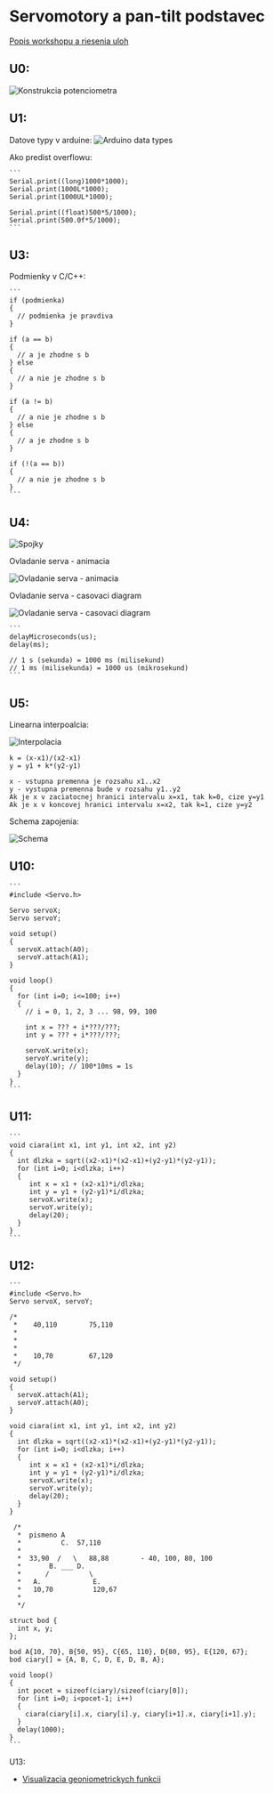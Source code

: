 # Servomotory a pan-tilt podstavec

[Popis workshopu a riesenia uloh](readme.md)

## U0:

![Konstrukcia potenciometra](potentiometerConstruction.png)

## U1:

Datove typy v arduine:
![Arduino data types](arduinoDataTypes.jpg)

Ako predist overflowu:

    ```
    Serial.print((long)1000*1000);
    Serial.print(1000L*1000);
    Serial.print(1000UL*1000);

    Serial.print((float)500*5/1000);
    Serial.print(500.0f*5/1000);
    ```

## U3:

Podmienky v C/C++:

    ```
    if (podmienka)
    {
      // podmienka je pravdiva
    }

    if (a == b)
    {
      // a je zhodne s b
    } else
    {
      // a nie je zhodne s b
    }

    if (a != b)
    {
      // a nie je zhodne s b
    } else
    {
      // a je zhodne s b
    }

    if (!(a == b))
    {
      // a nie je zhodne s b
    }
    ```

## U4:

![Spojky](spojky.jpg)

Ovladanie serva - animacia

![Ovladanie serva - animacia](Servo_Animation.gif)

Ovladanie serva - casovaci diagram

![Ovladanie serva - casovaci diagram](servo_pwm_pulses.gif)


    ```
    delayMicroseconds(us);
    delay(ms);

    // 1 s (sekunda) = 1000 ms (milisekund)
    // 1 ms (milisekunda) = 1000 us (mikrosekund)
    ```


## U5:

Linearna interpoalcia:

![Interpolacia](interpolacia.png)


    k = (x-x1)/(x2-x1)
    y = y1 + k*(y2-y1)

    x - vstupna premenna je rozsahu x1..x2
    y - vystupna premenna bude v rozsahu y1..y2
    Ak je x v zaciatocnej hranici intervalu x=x1, tak k=0, cize y=y1
    Ak je x v koncovej hranici intervalu x=x2, tak k=1, cize y=y2

Schema zapojenia:

![Schema](schema.png)

## U10:

    ```
    #include <Servo.h>

    Servo servoX;
    Servo servoY;

    void setup()
    {
      servoX.attach(A0);
      servoY.attach(A1);
    }

    void loop()
    {
      for (int i=0; i<=100; i++)
      {
        // i = 0, 1, 2, 3 ... 98, 99, 100
        
        int x = ??? + i*???/???;
        int y = ??? + i*???/???;
        
        servoX.write(x);
        servoY.write(y);
        delay(10); // 100*10ms = 1s
      }
    }
    ```

## U11:

    ```
    void ciara(int x1, int y1, int x2, int y2)
    {
      int dlzka = sqrt((x2-x1)*(x2-x1)+(y2-y1)*(y2-y1));
      for (int i=0; i<dlzka; i++)
      {
         int x = x1 + (x2-x1)*i/dlzka;
         int y = y1 + (y2-y1)*i/dlzka;
         servoX.write(x);
         servoY.write(y);
         delay(20);
      }
    }
    ```

## U12:

    ```
    #include <Servo.h>
    Servo servoX, servoY;

    /*
     *    40,110        75,110
     * 
     * 
     * 
     *    10,70         67,120
     */

    void setup()
    {
      servoX.attach(A1);
      servoY.attach(A0);
    }

    void ciara(int x1, int y1, int x2, int y2)
    {
      int dlzka = sqrt((x2-x1)*(x2-x1)+(y2-y1)*(y2-y1));
      for (int i=0; i<dlzka; i++)
      {
         int x = x1 + (x2-x1)*i/dlzka;
         int y = y1 + (y2-y1)*i/dlzka;
         servoX.write(x);
         servoY.write(y);
         delay(20);
      }
    }

     /*
      *  pismeno A
      *          C.  57,110
      *  
      *  33,90  /   \   88,88        - 40, 100, 80, 100
      *       B. ___ D.
      *      /          \ 
      *   A.             E.
      *   10,70          120,67
      * 
      */

    struct bod {
      int x, y;
    };

    bod A{10, 70}, B{50, 95}, C{65, 110}, D{80, 95}, E{120, 67};
    bod ciary[] = {A, B, C, D, E, D, B, A};
      
    void loop()
    {
      int pocet = sizeof(ciary)/sizeof(ciary[0]);
      for (int i=0; i<pocet-1; i++)
      {
        ciara(ciary[i].x, ciary[i].y, ciary[i+1].x, ciary[i+1].y);
      }
      delay(1000);
    }
    ```

U13:

  - [Visualizacia geoniometrickych funkcii](https://www.geogebra.org/m/cNEtsbvC)
